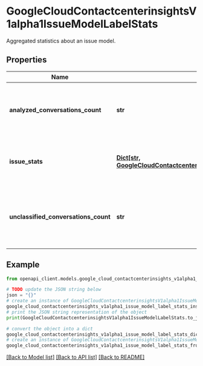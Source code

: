 # GoogleCloudContactcenterinsightsV1alpha1IssueModelLabelStats

Aggregated statistics about an issue model.

## Properties

Name | Type | Description | Notes
------------ | ------------- | ------------- | -------------
**analyzed_conversations_count** | **str** | Number of conversations the issue model has analyzed at this point in time. | [optional] 
**issue_stats** | [**Dict[str, GoogleCloudContactcenterinsightsV1alpha1IssueModelLabelStatsIssueStats]**](GoogleCloudContactcenterinsightsV1alpha1IssueModelLabelStatsIssueStats.md) | Statistics on each issue. Key is the issue&#39;s resource name. | [optional] 
**unclassified_conversations_count** | **str** | Number of analyzed conversations for which no issue was applicable at this point in time. | [optional] 

## Example

```python
from openapi_client.models.google_cloud_contactcenterinsights_v1alpha1_issue_model_label_stats import GoogleCloudContactcenterinsightsV1alpha1IssueModelLabelStats

# TODO update the JSON string below
json = "{}"
# create an instance of GoogleCloudContactcenterinsightsV1alpha1IssueModelLabelStats from a JSON string
google_cloud_contactcenterinsights_v1alpha1_issue_model_label_stats_instance = GoogleCloudContactcenterinsightsV1alpha1IssueModelLabelStats.from_json(json)
# print the JSON string representation of the object
print(GoogleCloudContactcenterinsightsV1alpha1IssueModelLabelStats.to_json())

# convert the object into a dict
google_cloud_contactcenterinsights_v1alpha1_issue_model_label_stats_dict = google_cloud_contactcenterinsights_v1alpha1_issue_model_label_stats_instance.to_dict()
# create an instance of GoogleCloudContactcenterinsightsV1alpha1IssueModelLabelStats from a dict
google_cloud_contactcenterinsights_v1alpha1_issue_model_label_stats_from_dict = GoogleCloudContactcenterinsightsV1alpha1IssueModelLabelStats.from_dict(google_cloud_contactcenterinsights_v1alpha1_issue_model_label_stats_dict)
```
[[Back to Model list]](../README.md#documentation-for-models) [[Back to API list]](../README.md#documentation-for-api-endpoints) [[Back to README]](../README.md)


